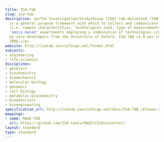 ```yaml
---
title: ISA-Tab
slug: isa-tab
description: <p>The Investigation/Study/Assay (ISA) tab-delimited (TAB) format
  is a general purpose framework with which to collect and communicate complex metadata
  (i.e. sample characteristics, technologies used, type of measurements made) from
  'omics-based' experiments employing a combination of technologies.</p><p>Created
  by core developers from the University of Oxford, ISA-TAB v1.0 was released in November
  2008.</p>
website: http://isatab.sourceforge.net/format.html
subjects:
- engineering
- life-sciences
disciplines:
- genetics
- biochemistry
- biomechanics
- molecular-biology
- genomics
- cell-biology
- metabolic-biochemistry
- biomaterials
- bioengineering
specification_url: http://isatab.sourceforge.net/docs/ISA-TAB_release-candidate-1_v1.0_24nov08.pdf
mappings:
- name: MAGE-TAB
  url: https://github.com/ISA-tools/MAGEtoISAconverter/
layout: standard
type: standard
---
```


